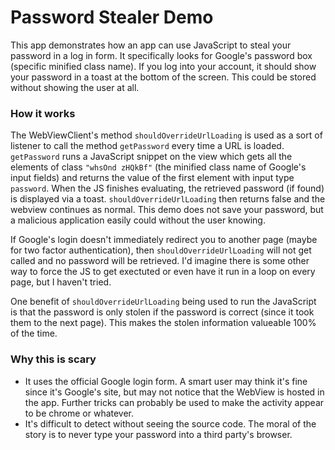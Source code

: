 # Password Stealer Demo

This app demonstrates how an app can use JavaScript to steal your password in a log in form. It specifically looks for Google's password box (specific minified class name). If you log into your account, it should show your password in a toast at the bottom of the screen. This could be stored without showing the user at all.

### How it works

The WebViewClient's method `shouldOverrideUrlLoading` is used as a sort of listener to call the method `getPassword` every time a URL is loaded. `getPassword` runs a JavaScript snippet on the view which gets all the elements of class `"whsOnd zHQkBf"` (the minified class name of Google's input fields) and returns the value of the first element with input type `password`. When the JS finishes evaluating, the retrieved password (if found) is displayed via a toast. `shouldOverrideUrlLoading` then returns false and the webview continues as normal. This demo does not save your password, but a malicious application easily could without the user knowing.

If Google's login doesn't immediately redirect you to another page (maybe for two factor authentication), then `shouldOverrideUrlLoading` will not get called and no password will be retrieved. I'd imagine there is some other way to force the JS to get exectuted or even have it run in a loop on every page, but I haven't tried.

One benefit of `shouldOverrideUrlLoading` being used to run the JavaScript is that the password is only stolen if the password is correct (since it took them to the next page). This makes the stolen information valueable 100% of the time.

### Why this is scary

 - It uses the official Google login form. A smart user may think it's fine since it's Google's site, but may not notice that the WebView is hosted in the app. Further tricks can probably be used to make the activity appear to be chrome or whatever.
 - It's difficult to detect without seeing the source code. The moral of the story is to never type your password into a third party's browser.
